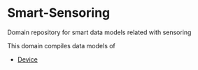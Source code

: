 # Smart-Sensoring
Domain repository for smart data models related with sensoring

This domain compiles data models of
- [Device](https://github.com/smart-data-models/dataModel.Device/tree/master)
